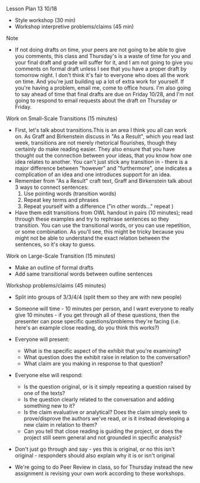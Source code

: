 Lesson Plan 13
10/18

- Style workshop (30 min)
- Workshop interpretive problems/claims (45 min)

Note
- If not doing drafts on time, your peers are not going to be able to give you comments, this class and Thursday's is a waste of time for you and your final draft and grade will suffer for it, and I am not going to give you comments on formal draft unless I see that you have a proper draft by tomorrow night. I don't think it's fair to everyone who does all the work on time. And you're just building up a lot of extra work for yourself. If you're having a problem, email me, come to office hours. I'm also going to say ahead of time that final drafts are due on Friday 10/28, and I'm not going to respond to email requests about the draft on Thursday or Friday. 

Work on Small-Scale Transitions (15 minutes)
- First, let's talk about transitions.This is an area I think you all can work on. As Graff and Birkenstein discuss in "As a Result", which you read last week, transitions are not merely  rhetorical flourishes, though they certainly do make reading easier. They also ensure that you have thought out the connection between your ideas, that you know how one idea relates to another. You can't just stick any transition in - there is a major difference between "however" and "furthermore", one indicates a complication of an idea and one introduces support for an idea.
- Remember from "As a Result" craft text, Graff and Birkenstein talk about 3 ways to connect sentences:
  1. Use pointing words (transition words)
  2. Repeat key terms and phrases
  3. Repeat yourself with a difference ("in other words..." repeat )
- Have them edit transitions from OWL handout in pairs (10 minutes); read through these examples and try to rephrase sentences so they transition. You can use the transitional words, or you can use repetition, or some combination. As you'll see, this might be tricky because you might not be able to understand the exact relation between the sentences, so it's okay to guess.

Work on Large-Scale Transition (15 minutes)
- Make an outline of formal drafts
- Add same transitional words between outline sentences

Workshop problems/claims (45 minutes)
- Split into groups of 3/3/4/4 (split them so they are with new people)
- Someone will time - 10 minutes per person, and I want everyone to really give 10 minutes - if you get through all of these questions, then the presenter can pose specific questions/problems they're facing (i.e. here's an example close reading, do you think this works?)
- Everyone will present:
  - What is the specific aspect of the exhibit that you're examining?
  - What question does the exhibit raise in relation to the conversation?
  - What claim are you making in response to that question?
- Everyone else will respond:
  - Is the question original, or is it simply repeating a question raised by one of the texts?
  - Is the question clearly related to the conversation and adding something new to it?
  - Is the claim evaluative or analytical? Does the claim simply seek to prove/disprove the authors we've read, or is it instead developing a new claim in relation to them?
  - Can you tell that close reading is guiding the project, or does the project still seem general and not grounded in specific analysis?
- Don't just go through and say - yes this is original, or no this isn't original - responders should also explain why it is or isn't original

- We're going to do Peer Review in class, so for Thursday instead the new assignment is revising your own work according to these workshops.
